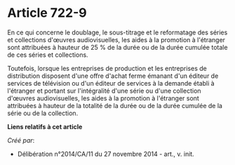 # Article 722-9

En ce qui concerne le doublage, le sous-titrage et le reformatage des séries et collections d'œuvres audiovisuelles, les
aides à la promotion à l'étranger sont attribuées à hauteur de 25 % de la durée ou de la durée cumulée totale de ces séries
et collections. 

Toutefois, lorsque les entreprises de production et les entreprises de distribution disposent d'une offre d'achat ferme
émanant d'un éditeur de services de télévision ou d'un éditeur de services à la demande établi à l'étranger et portant sur
l'intégralité d'une série ou d'une collection d'œuvres audiovisuelles, les aides à la promotion à l'étranger sont attribuées
à hauteur de la totalité de la durée ou de la durée cumulée de la série ou de la collection.

**Liens relatifs à cet article**

_Créé par_:

  - Délibération n°2014/CA/11 du 27 novembre 2014 - art., v. init.
